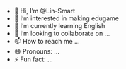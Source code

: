 - 👋 Hi, I’m @Lin-Smart
- 👀 I’m interested in making edugame
- 🌱 I’m currently learning English
- 💞️ I’m looking to collaborate on ...
- 📫 How to reach me ...
- 😄 Pronouns: ...
- ⚡ Fun fact: ...

<!---
Lin-Smart/Lin-Smart is a ✨ special ✨ repository because its `README.md` (this file) appears on your GitHub profile.
You can click the Preview link to take a look at your changes.
--->
